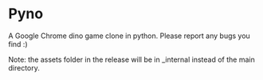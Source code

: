 # Pyno
A Google Chrome dino game clone in python.
Please report any bugs you find :)


Note: the assets folder in the release will be in _internal instead of the main directory.
